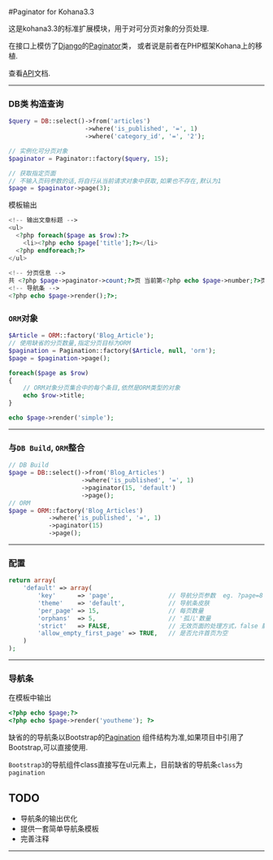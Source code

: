 #Paginator for Kohana3.3

这是kohana3.3的标准扩展模块，用于对可分页对象的分页处理.

在接口上模仿了[Django](https://www.djangoproject.com/)的[Paginator](https://docs.djangoproject.com/en/1.5/topics/pagination/)类，
或者说是前者在PHP框架Kohana上的移植.

查看[API](https://github.com/isme-sun/paginator/blob/master/API.md)文档.


------------------------------------------------------------------------------
### DB类 构造查询 

~~~ php
$query = DB::select()->from('articles')
                     ->where('is_published', '=', 1)
                     ->where('category_id', '=', '2');

// 实例化可分页对象
$paginator = Paginator::factory($query, 15);

// 获取指定页面
// 不输入页码参数的话,将自行从当前请求对象中获取,如果也不存在,默认为1
$page = $paginator->page(3);  
~~~

模板输出

~~~ php
<!-- 输出文章标题 -->
<ul>
  <?php foreach($page as $row):?> 
    <li><?php echo $page['title'];?></li>
  <?php endforeach;?>
</ul>
    
<!-- 分页信息 -->
共 <?php $page->paginator->count;?>页 当前第<?php echo $page->number;?>页
<!-- 导航条 -->
<?php echo $page->render();?>;
~~~

### `ORM`对象

~~~ php
$Article = ORM::factory('Blog_Article');
// 使用缺省的分页数量,指定分页目标为ORM
$pagination = Pagination::factory($Article, null, 'orm'); 
$page = $pagination->page();

foreach($page as $row) 
{
    // ORM对象分页集合中的每个条目,依然是ORM类型的对象
    echo $row->title;    
}

echo $page->render('simple');
~~~

------------------------------------------------------------------------------
### 与`DB Build`, `ORM`整合

~~~ php
// DB Build
$page = DB::select()->from('Blog_Articles')
                    ->where('is_published', '=', 1)
                    ->paginator(15, 'default')
                    ->page();
// ORM
$page = ORM::factory('Blog_Articles')
           ->where('is_published', '=', 1)
           ->paginator(15)
           ->page();
~~~

------------------------------------------------------------------------------
### 配置

~~~ php
return array(
    'default' => array(
        'key'      => 'page',               // 导航分页参数  eg. ?page=8
        'theme'    => 'default',            // 导航条皮肤
        'per_page' => 15,                   // 每页数量
        'orphans'  => 5,                    // '孤儿'数量
        'strict'   => FALSE,                // 无效页面的处理方式，false 静默
        'allow_empty_first_page' => TRUE,   // 是否允许首页为空
    ) 
);
~~~

------------------------------------------------------------------------------
### 导航条

在模板中输出

~~~ php
<?php echo $page;?>
<?php echo $page->render('youtheme'); ?>
~~~

缺省的的导航条以Bootstrap的[Pagination](http://twitter.github.io/bootstrap/components.html#pagination)
组件结构为准,如果项目中引用了Bootstrap,可以直接使用.

`Bootstrap3`的导航组件class直接写在ul元素上，目前缺省的导航条`class`为`pagination`

## TODO

- 导航条的输出优化
- 提供一套简单导航条模板
- 完善注释

------------------------------------------------------------------------------
